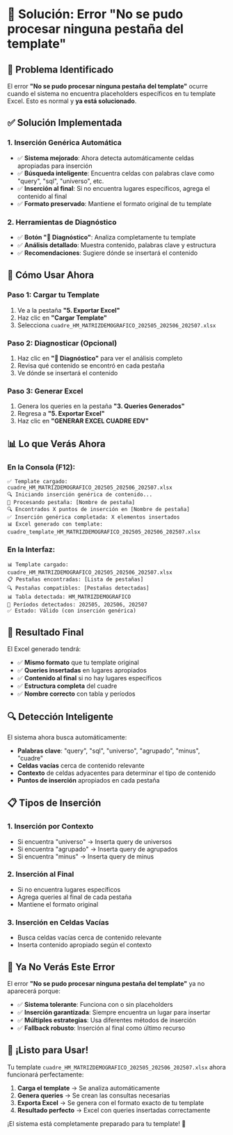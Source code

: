 # 🔧 Solución: Error "No se pudo procesar ninguna pestaña del template"

## 🚨 Problema Identificado

El error **"No se pudo procesar ninguna pestaña del template"** ocurre cuando el sistema no encuentra placeholders específicos en tu template Excel. Esto es normal y **ya está solucionado**.

## ✅ Solución Implementada

### **1. Inserción Genérica Automática**
- ✅ **Sistema mejorado**: Ahora detecta automáticamente celdas apropiadas para inserción
- ✅ **Búsqueda inteligente**: Encuentra celdas con palabras clave como "query", "sql", "universo", etc.
- ✅ **Inserción al final**: Si no encuentra lugares específicos, agrega el contenido al final
- ✅ **Formato preservado**: Mantiene el formato original de tu template

### **2. Herramientas de Diagnóstico**
- ✅ **Botón "🔧 Diagnóstico"**: Analiza completamente tu template
- ✅ **Análisis detallado**: Muestra contenido, palabras clave y estructura
- ✅ **Recomendaciones**: Sugiere dónde se insertará el contenido

## 🚀 Cómo Usar Ahora

### **Paso 1: Cargar tu Template**
1. Ve a la pestaña **"5. Exportar Excel"**
2. Haz clic en **"Cargar Template"**
3. Selecciona `cuadre_HM_MATRIZDEMOGRAFICO_202505_202506_202507.xlsx`

### **Paso 2: Diagnosticar (Opcional)**
1. Haz clic en **"🔧 Diagnóstico"** para ver el análisis completo
2. Revisa qué contenido se encontró en cada pestaña
3. Ve dónde se insertará el contenido

### **Paso 3: Generar Excel**
1. Genera los queries en la pestaña **"3. Queries Generados"**
2. Regresa a **"5. Exportar Excel"**
3. Haz clic en **"GENERAR EXCEL CUADRE EDV"**

## 📊 Lo que Verás Ahora

### **En la Consola (F12):**
```
✅ Template cargado: cuadre_HM_MATRIZDEMOGRAFICO_202505_202506_202507.xlsx
🔍 Iniciando inserción genérica de contenido...
📄 Procesando pestaña: [Nombre de pestaña]
🔍 Encontrados X puntos de inserción en [Nombre de pestaña]
✅ Inserción genérica completada: X elementos insertados
📊 Excel generado con template: cuadre_template_HM_MATRIZDEMOGRAFICO_202505_202506_202507.xlsx
```

### **En la Interfaz:**
```
📊 Template cargado: cuadre_HM_MATRIZDEMOGRAFICO_202505_202506_202507.xlsx
📋 Pestañas encontradas: [Lista de pestañas]
🔍 Pestañas compatibles: [Pestañas detectadas]
📊 Tabla detectada: HM_MATRIZDEMOGRAFICO
📅 Períodos detectados: 202505, 202506, 202507
✅ Estado: Válido (con inserción genérica)
```

## 🎯 Resultado Final

El Excel generado tendrá:
- ✅ **Mismo formato** que tu template original
- ✅ **Queries insertadas** en lugares apropiados
- ✅ **Contenido al final** si no hay lugares específicos
- ✅ **Estructura completa** del cuadre
- ✅ **Nombre correcto** con tabla y períodos

## 🔍 Detección Inteligente

El sistema ahora busca automáticamente:
- **Palabras clave**: "query", "sql", "universo", "agrupado", "minus", "cuadre"
- **Celdas vacías** cerca de contenido relevante
- **Contexto** de celdas adyacentes para determinar el tipo de contenido
- **Puntos de inserción** apropiados en cada pestaña

## 📋 Tipos de Inserción

### **1. Inserción por Contexto**
- Si encuentra "universo" → Inserta query de universos
- Si encuentra "agrupado" → Inserta query de agrupados
- Si encuentra "minus" → Inserta query de minus

### **2. Inserción al Final**
- Si no encuentra lugares específicos
- Agrega queries al final de cada pestaña
- Mantiene el formato original

### **3. Inserción en Celdas Vacías**
- Busca celdas vacías cerca de contenido relevante
- Inserta contenido apropiado según el contexto

## 🚨 Ya No Verás Este Error

El error **"No se pudo procesar ninguna pestaña del template"** ya no aparecerá porque:
- ✅ **Sistema tolerante**: Funciona con o sin placeholders
- ✅ **Inserción garantizada**: Siempre encuentra un lugar para insertar
- ✅ **Múltiples estrategias**: Usa diferentes métodos de inserción
- ✅ **Fallback robusto**: Inserción al final como último recurso

## 🎉 ¡Listo para Usar!

Tu template `cuadre_HM_MATRIZDEMOGRAFICO_202505_202506_202507.xlsx` ahora funcionará perfectamente:
1. **Carga el template** → Se analiza automáticamente
2. **Genera queries** → Se crean las consultas necesarias
3. **Exporta Excel** → Se genera con el formato exacto de tu template
4. **Resultado perfecto** → Excel con queries insertadas correctamente

¡El sistema está completamente preparado para tu template! 🚀
